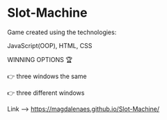 # Slot-Machine
Game created using the technologies:

JavaScript(OOP), HTML, CSS

WINNING OPTIONS 🏆

👉 three windows the same

👉 three different windows

Link --> https://magdalenaes.github.io/Slot-Machine/
